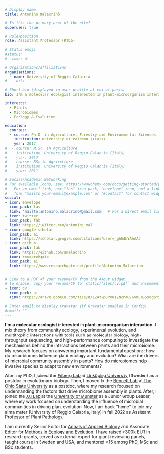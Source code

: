 ```yaml
---
# Display name
title: Antonino Malacrinò

# Is this the primary user of the site?
superuser: true

# Role/position
role: Assistant Professor (RTDb)

# Status emoji
#status:
#  icon: ☕️

# Organizations/Affiliations
organizations:
  - name: University of Reggio Calabria
#    url: ''

# Short bio (displayed in user profile at end of posts)
bio: I’m a molecular ecologist interested in plant-microorganism interaction.

interests:
  - Plants
  - Microbiomes
  - Ecology & Evolution

education:
  courses:
  - course: Ph.D. in Agriculture, Forestry and Environmental Sciences
    institution: University of Palermo (Italy)
    year: 2017
#  - course: M.Sc. in Agriculture
#    institution: University of Reggio Calabria (Italy)
#    year: 2013
#  - course: BSc in Agriculture
#    institution: University of Reggio Calabria (Italy)
#    year: 2011

# Social/Academic Networking
# For available icons, see: https://wowchemy.com/docs/getting-started/page-builder/#icons
#   For an email link, use "fas" icon pack, "envelope" icon, and a link in the
#   form "mailto:your-email@example.com" or "#contact" for contact widget.
social:
- icon: envelope
  icon_pack: fas
  link: 'mailto:antonino.malacrino@gmail.com'  # For a direct email link, use "mailto:antonino.malacrino@gmail.com".
- icon: twitter
  icon_pack: fab
  link: https://twitter.com/antonino_mal
- icon: google-scholar
  icon_pack: ai
  link: https://scholar.google.com/citations?user=_ghEdkYAAAAJ
- icon: github
  icon_pack: fab
  link: https://github.com/amalacrino
- icon: researchgate
  icon_pack: ai
  link: https://www.researchgate.net/profile/Antonino_Malacrino
  

# Link to a PDF of your resume/CV from the About widget.
# To enable, copy your resume/CV to `static/files/cv.pdf` and uncomment the lines below.
- icon: cv
  icon_pack: ai
  link: https://drive.google.com/file/d/1ZAfSp8PyKjZNcPXO7GvmCnSSsog6YxGF/view?usp=sharing

# Enter email to display Gravatar (if Gravatar enabled in Config)
#email: ""
---
```


**I’m a molecular ecologist interested in plant-microorganism interaction**. I mix theory from community ecology, experimental evolution, and multitrophic interactions with tools such as molecular biology, high-throughput sequencing, and high-performance computing to investigate the mechanisms behind the interactions between plants and their microbiome. My research focuses on answering important fundamental questions: how do microbiomes influence plant ecology and evolution? What are the drivers of microbial community assembly in plants? How do microbiomes help invasive species to adapt to new environments? 

After my PhD, I joined the [Friberg Lab](https://liu.se/en/research/friberg-lab) at [Linköping University](https://liu.se/) (Sweden) as a postdoc in evolutionary biology. Then, I moved to the [Bennett Lab](https://species-interactions.osu.edu/) at [The Ohio State University](https://eeob.osu.edu/) as a postdoc, where my research focused on understanding the factors that drive microbiome assembly in plants. After, I joined the [Xu Lab](https://www.uni-muenster.de/Evolution/plantadapt/groupmain.shtml) at the [University of Münster](https://www.uni-muenster.de/Evolution/) as a Junior Group Leader, where my work focused on understanding the influence of microbial communities in driving plant evolution. Now, I am back "home" to join my alma mater (University of Reggio Calabria, Italy) in fall 2022 as Assistant Professor of Plant Pathology.

I am currently Senior Editor for [Annals of Applied Biology](https://onlinelibrary.wiley.com/journal/17447348) and Associate Editor for [Methods in Ecology and Evolution](https://besjournals.onlinelibrary.wiley.com/journal/2041210X). I have raised >300k EUR in research grants, served as external expert for grant reviewing panels, taught course in Sweden and USA, and mentored >15 among PhD, MSc and BSc students. 
